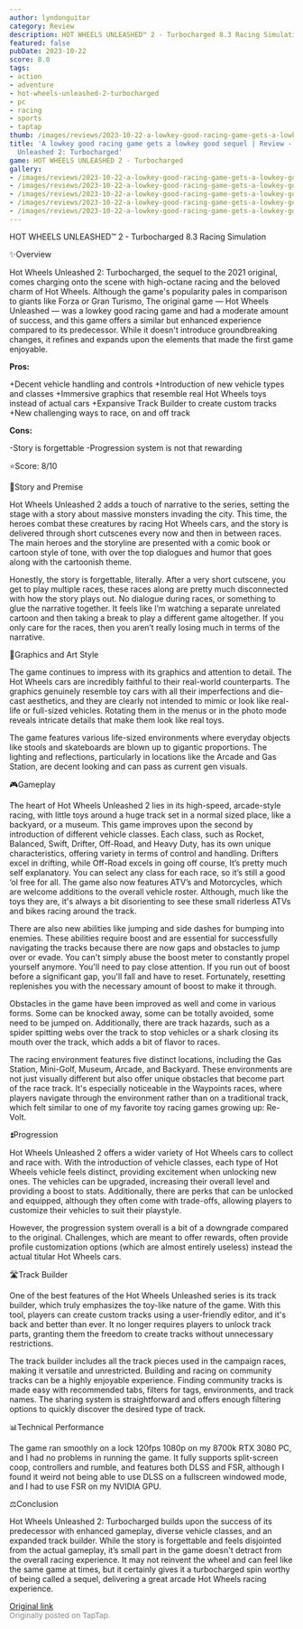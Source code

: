 ```yaml
---
author: lyndonguitar
category: Review
description: HOT WHEELS UNLEASHED™ 2 - Turbocharged 8.3 Racing Simulation
featured: false
pubDate: 2023-10-22
score: 8.0
tags:
- action
- adventure
- hot-wheels-unleashed-2-turbocharged
- pc
- racing
- sports
- taptap
thumb: /images/reviews/2023-10-22-a-lowkey-good-racing-game-gets-a-lowkey-good-sequel--review---hot-wheels-unleashed-2-turb-0.avif
title: 'A lowkey good racing game gets a lowkey good sequel | Review - Hot Wheels
  Unleashed 2: Turbocharged'
game: HOT WHEELS UNLEASHED 2 - Turbocharged
gallery:
- /images/reviews/2023-10-22-a-lowkey-good-racing-game-gets-a-lowkey-good-sequel--review---hot-wheels-unleashed-2-turb-0.avif
- /images/reviews/2023-10-22-a-lowkey-good-racing-game-gets-a-lowkey-good-sequel--review---hot-wheels-unleashed-2-turb-1.avif
- /images/reviews/2023-10-22-a-lowkey-good-racing-game-gets-a-lowkey-good-sequel--review---hot-wheels-unleashed-2-turb-2.avif
- /images/reviews/2023-10-22-a-lowkey-good-racing-game-gets-a-lowkey-good-sequel--review---hot-wheels-unleashed-2-turb-3.avif
- /images/reviews/2023-10-22-a-lowkey-good-racing-game-gets-a-lowkey-good-sequel--review---hot-wheels-unleashed-2-turb-4.avif
---
```

HOT WHEELS UNLEASHED™ 2 - Turbocharged
8.3
Racing
Simulation

✨Overview

Hot Wheels Unleashed 2: Turbocharged, the sequel to the 2021 original, comes charging onto the scene with high-octane racing and the beloved charm of Hot Wheels. Although the game's popularity pales in comparison to giants like Forza or Gran Turismo, The original game — Hot Wheels Unleashed — was a lowkey good racing game and had a moderate amount of success, and this game offers a similar but enhanced experience compared to its predecessor. While it doesn't introduce groundbreaking changes, it refines and expands upon the elements that made the first game enjoyable.


**Pros:**


+Decent vehicle handling and controls
+Introduction of new vehicle types and classes
+Immersive graphics that resemble real Hot Wheels toys instead of actual cars
+Expansive Track Builder to create custom tracks
+New challenging ways to race, on and off track


**Cons:**


-Story is forgettable
-Progression system is not that rewarding

⭐️Score: 8/10

📖Story and Premise

Hot Wheels Unleashed 2 adds a touch of narrative to the series, setting the stage with a story about massive monsters invading the city. This time, the heroes combat these creatures by racing Hot Wheels cars, and the story is delivered through short cutscenes every now and then in between races. The main heroes and the storyline are presented with a comic book or cartoon style of tone, with over the top dialogues and humor that goes along with the cartoonish theme.

Honestly, the story is forgettable, literally. After a very short cutscene, you get to play multiple races, these races along are pretty much disconnected with how the story plays out. No dialogue during races, or something to glue the narrative together. It feels like I’m watching a separate unrelated cartoon and then taking a break to play a different game altogether. If you only care for the races, then you aren’t really losing much in terms of the narrative.

🎨Graphics and Art Style

The game continues to impress with its graphics and attention to detail. The Hot Wheels cars are incredibly faithful to their real-world counterparts. The graphics genuinely resemble toy cars with all their imperfections and die-cast aesthetics, and they are clearly not intended to mimic or look like real-life or full-sized vehicles. Rotating them in the menus or in the photo mode reveals intricate details that make them look like real toys.

The game features various life-sized environments where everyday objects like stools and skateboards are blown up to gigantic proportions. The lighting and reflections, particularly in locations like the Arcade and Gas Station, are decent looking and can pass as current gen visuals.

🎮Gameplay

The heart of Hot Wheels Unleashed 2 lies in its high-speed, arcade-style racing, with little toys around a huge track set in a normal sized place, like a backyard, or a museum. This game improves upon the second by introduction of different vehicle classes. Each class, such as Rocket, Balanced, Swift, Drifter, Off-Road, and Heavy Duty, has its own unique characteristics, offering variety in terms of control and handling. Drifters excel in drifting, while Off-Road excels in going off course, It’s pretty much self explanatory. You can select any class for each race, so it’s still a good ‘ol free for all. The game also now features ATV’s and Motorcycles, which are welcome additions to the overall vehicle roster.  Although, much like the toys they are, it's always a bit disorienting to see these small riderless ATVs and bikes racing around the track.

There are also new abilities like jumping and side dashes for bumping into enemies. These abilities require boost and are essential for successfully navigating the tracks because there are now gaps and obstacles to jump over or evade. You can't simply abuse the boost meter to constantly propel yourself anymore. You'll need to pay close attention. If you run out of boost before a significant gap, you'll fall and have to reset. Fortunately, resetting replenishes you with the necessary amount of boost to make it through.

Obstacles in the game have been improved as well and come in various forms. Some can be knocked away, some can be totally avoided, some need to be jumped on. Additionally, there are track hazards, such as a spider spitting webs over the track to stop vehicles or a shark closing its mouth over the track, which adds a bit of flavor to races.

The racing environment features five distinct locations, including the Gas Station, Mini-Golf, Museum, Arcade, and Backyard. These environments are not just visually different but also offer unique obstacles that become part of the race track. It's especially noticeable in the Waypoints races, where players navigate through the environment rather than on a traditional track, which felt similar to one of my favorite toy racing games growing up: Re-Volt.

⏫Progression

Hot Wheels Unleashed 2 offers a wider variety of Hot Wheels cars to collect and race with. With the introduction of vehicle classes, each type of Hot Wheels vehicle feels distinct, providing excitement when unlocking new ones. The vehicles can be upgraded, increasing their overall level and providing a boost to stats. Additionally, there are perks that can be unlocked and equipped, although they often come with trade-offs, allowing players to customize their vehicles to suit their playstyle.

However, the progression system overall is a bit of a downgrade compared to the original. Challenges, which are meant to offer rewards, often provide profile customization options (which are almost entirely useless) instead the actual titular Hot Wheels cars.

🛣Track Builder

One of the best features of the Hot Wheels Unleashed series is its track builder, which truly emphasizes the toy-like nature of the game. With this tool, players can create custom tracks using a user-friendly editor, and it's back and better than ever. It no longer requires players to unlock track parts, granting them the freedom to create tracks without unnecessary restrictions.

The track builder includes all the track pieces used in the campaign races, making it versatile and unrestricted. Building and racing on community tracks can be a highly enjoyable experience. Finding community tracks is made easy with recommended tabs, filters for tags, environments, and track names. The sharing system is straightforward and offers enough filtering options to quickly discover the desired type of track.

📊Technical Performance

The game ran smoothly on a lock 120fps 1080p on my 8700k RTX 3080 PC, and I had no problems in running the game. It fully supports split-screen coop, controllers and rumble, and features both DLSS and FSR, although I found it weird not being able to use DLSS on a fullscreen windowed mode, and I had to use FSR on my NVIDIA GPU.

⚖️Conclusion

Hot Wheels Unleashed 2: Turbocharged builds upon the success of its predecessor with enhanced gameplay, diverse vehicle classes, and an expanded track builder. While the story is forgettable and feels disjointed from the actual gameplay, it’s small part in the game doesn't detract from the overall racing experience. It may not reinvent the wheel and can feel like the same game at times, but it certainly gives it a turbocharged spin worthy of being called a sequel, delivering a great arcade Hot Wheels racing experience.

[Original link](https://www.taptap.io/post/6463800)<br><span style="font-size: 0.95em; color: #888;">Originally posted on TapTap.</span>